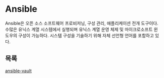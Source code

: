 # Ansible
Ansible은 오픈 소스 소프트웨어 프로비저닝, 구성 관리, 애플리케이션 전개 도구이다. 수많은 유닉스 계열 시스템에서 실행되며 유닉스 계열 운영 체제 및 마이크로소프트 윈도우의 구성이 가능하다. 시스템 구성을 기술하기 위해 자체 선언형 언어를 포함하고 있다.

## 목록
[ansible-vault](./ansible-vault.md)
